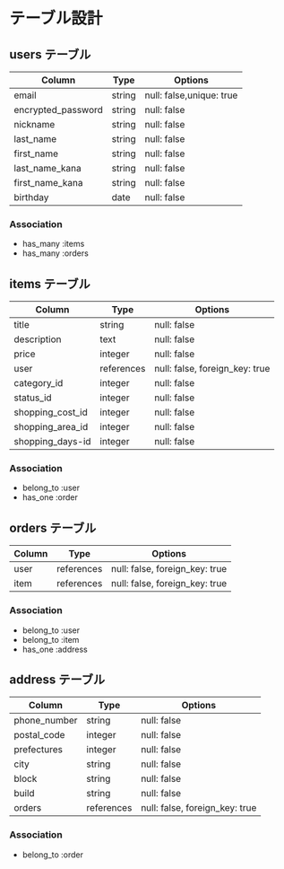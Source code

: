 # テーブル設計

## users テーブル

| Column             | Type   | Options                  |
| ------------------ | ------ | ------------------------ |
| email              | string | null: false,unique: true |
| encrypted_password | string | null: false              |
| nickname           | string | null: false              |
| last_name          | string | null: false              |
| first_name         | string | null: false              |
| last_name_kana     | string | null: false              |
| first_name_kana    | string | null: false              |
| birthday           | date   | null: false              |

### Association

- has_many :items
- has_many :orders

## items テーブル

| Column           | Type       | Options                        |
| ---------------- | ---------- | ------------------------------ |
| title            | string     | null: false                    |
| description      | text       | null: false                    |
| price            | integer    | null: false                    |
| user             | references | null: false, foreign_key: true |
| category_id      | integer    | null: false                    |
| status_id        | integer    | null: false                    |
| shopping_cost_id | integer    | null: false                    |
| shopping_area_id | integer    | null: false                    |
| shopping_days-id | integer    | null: false                    |

### Association

- belong_to :user
- has_one   :order

## orders テーブル

| Column             | Type       | Options                        |
| ------------------ | ---------- | ------------------------------ |
| user               | references | null: false, foreign_key: true |
| item               | references | null: false, foreign_key: true |

### Association

- belong_to :user
- belong_to :item
- has_one   :address

## address テーブル

| Column       | Type       | Options                        |
| ------------ | ---------- | ------------------------------ |
| phone_number | string     | null: false                    |
| postal_code  | integer    | null: false                    |
| prefectures  | integer    | null: false                    |
| city         | string     | null: false                    |
| block        | string     | null: false                    |
| build        | string     | null: false                    |
| orders       | references | null: false, foreign_key: true |        

### Association

- belong_to :order